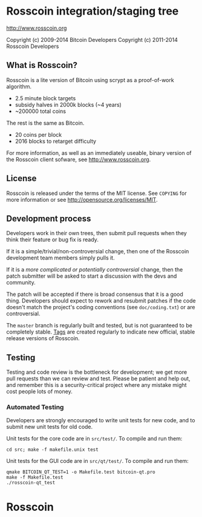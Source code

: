 Rosscoin integration/staging tree
================================

http://www.rosscoin.org

Copyright (c) 2009-2014 Bitcoin Developers
Copyright (c) 2011-2014 Rosscoin Developers

What is Rosscoin?
----------------

Rosscoin is a lite version of Bitcoin using scrypt as a proof-of-work algorithm.
 - 2.5 minute block targets
 - subsidy halves in 2000k blocks (~4 years)
 - ~200000 total coins

The rest is the same as Bitcoin.
 - 20 coins per block
 - 2016 blocks to retarget difficulty

For more information, as well as an immediately useable, binary version of
the Rosscoin client sofware, see http://www.rosscoin.org.

License
-------

Rosscoin is released under the terms of the MIT license. See `COPYING` for more
information or see http://opensource.org/licenses/MIT.

Development process
-------------------

Developers work in their own trees, then submit pull requests when they think
their feature or bug fix is ready.

If it is a simple/trivial/non-controversial change, then one of the Rosscoin
development team members simply pulls it.

If it is a *more complicated or potentially controversial* change, then the patch
submitter will be asked to start a discussion with the devs and community.

The patch will be accepted if there is broad consensus that it is a good thing.
Developers should expect to rework and resubmit patches if the code doesn't
match the project's coding conventions (see `doc/coding.txt`) or are
controversial.

The `master` branch is regularly built and tested, but is not guaranteed to be
completely stable. [Tags](https://github.com/rosscoin-project/rosscoin/tags) are created
regularly to indicate new official, stable release versions of Rosscoin.

Testing
-------

Testing and code review is the bottleneck for development; we get more pull
requests than we can review and test. Please be patient and help out, and
remember this is a security-critical project where any mistake might cost people
lots of money.

### Automated Testing

Developers are strongly encouraged to write unit tests for new code, and to
submit new unit tests for old code.

Unit tests for the core code are in `src/test/`. To compile and run them:

    cd src; make -f makefile.unix test

Unit tests for the GUI code are in `src/qt/test/`. To compile and run them:

    qmake BITCOIN_QT_TEST=1 -o Makefile.test bitcoin-qt.pro
    make -f Makefile.test
    ./rosscoin-qt_test

# Rosscoin
